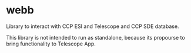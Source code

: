 # webb

Library to interact with CCP ESI and Telescope and CCP SDE database.

This library is not intended to run as standalone, because its propourse to bring functionality to Telescope App. 
